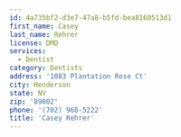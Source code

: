 ```yaml
---
id: 4a735bf2-d3e7-47a8-b5fd-bea8160513d1
first_name: Casey
last_name: Rehrer
license: DMD
services:
  - Dentist
category: Dentists
address: '1083 Plantation Rose Ct'
city: Henderson
state: NV
zip: '89002'
phone: '(702) 968-5222'
title: 'Casey Rehrer'
---
```

